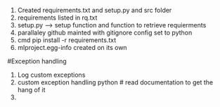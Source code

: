 1. Created requirements.txt and setup.py and src folder
2. requirements listed in rq.txt
3. setup.py --> setup function and function to retrieve requierments
4. parallaley github mainted with gitignore config set to python
5. cmd pip install -r requirements.txt
6. mlproject.egg-info created on its own


#Exception handling

1. Log custom exceptions
2. custom exception handling python # read documentation to get the hang of it
3. 